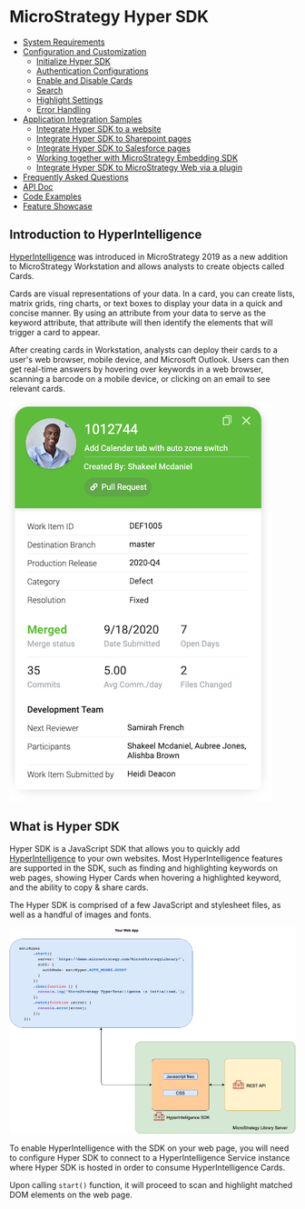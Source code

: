 # MicroStrategy Hyper SDK


- [System Requirements](system-requirements.md)
- [Configuration and Customization](config)
  * [Initialize Hyper SDK](config/README.md#initialize-hyper-sdk)
  * [Authentication Configurations](config/README.md#authentication-configurations)
  * [Enable and Disable Cards](config/README.md#enable-and-disable-cards)
  * [Search](config/README.md#search)
  * [Highlight Settings](config/README.md#highlight-settings)
  * [Error Handling](config/README.md#error-handling)
- [Application Integration Samples](samples)
  * [Integrate Hyper SDK to a website](samples#integrate-hyperIntelligence-sdk-to-a-website)
  * [Integrate Hyper SDK to Sharepoint pages](samples#integrate-hyperIntelligence-sdk-to-sharepoint-pages)
  * [Integrate Hyper SDK to Salesforce pages](samples#integrate-hyperIntelligence-sdk-to-salesforce-pages)
  * [Working together with MicroStrategy Embedding SDK](samples#working-together-with-microStrategy-embedding-sdk)
  * [Integrate Hyper SDK to MicroStrategy Web via a plugin](samples#integrate-hyperIntelligence-sdk-to-microstrategy-web-via-a-plugin)
- [Frequently Asked Questions](faq.md)
- [API Doc](api.md)
- [Code Examples](https://microstrategy.github.io/hyper-sdk/code-examples/)
- [Feature Showcase](features.md)
## Introduction to HyperIntelligence

[HyperIntelligence](https://www.microstrategy.com/en/hyperintelligence) was introduced in MicroStrategy 2019 as a new addition to MicroStrategy Workstation and allows analysts to create objects called Cards.

Cards are visual representations of your data. In a card, you can create lists, matrix grids, ring charts, or text boxes to display your data in a quick and concise manner. By using an attribute from your data to serve as the keyword attribute, that attribute will then identify the elements that will trigger a card to appear.

After creating cards in Workstation, analysts can deploy their cards to a user's web browser, mobile device, and Microsoft Outlook. Users can then get real-time answers by hovering over keywords in a web browser, scanning a barcode on a mobile device, or clicking on an email to see relevant cards.

![hyper-card-sample.png](img/hyper-card-sample.png)

## What is Hyper SDK

Hyper SDK is a JavaScript SDK that allows you to quickly add [HyperIntelligence](https://www.microstrategy.com/en/hyperintelligence) to your own websites. Most HyperIntelligence features are supported in the SDK, such as finding and highlighting keywords on web pages, showing Hyper Cards when hovering a highlighted keyword, and the ability to copy &amp; share cards.

The Hyper SDK is comprised of a few JavaScript and stylesheet files, as well as a handful of images and fonts.

![hyper-sdk-arch.png](img/hyper-sdk-arch.png)

To enable HyperIntelligence with the SDK on your web page, 
you will need to configure Hyper SDK to connect to a HyperIntelligence Service instance where Hyper SDK is hosted in order to consume HyperIntelligence Cards.

Upon calling `start()` function, it will proceed to scan and highlight matched DOM elements on the web page.



